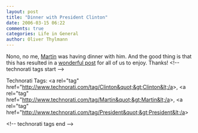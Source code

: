 ```yaml
---
layout: post
title: "Dinner with President Clinton"
date: 2006-03-15 06:22
comments: true
categories: Life in General
author: Oliver Thylmann
---
```




Nono, no me, [Martin](http://english.martinversavsky.net/) was having dinner with him. And the good thing is that this has resulted in a [wonderful post](http://english.martinvarsavsky.net/general/dinner-with-president-clinton.html) for all of us to enjoy. Thanks!
&lt;!-- technorati tags start --&gt;

Technorati Tags: &lt;a rel=&quot;tag&quot; href=&quot;http://www.technorati.com/tag/Clinton&quot;&gt;Clinton&lt;/a&gt;, &lt;a rel=&quot;tag&quot; href=&quot;http://www.technorati.com/tag/Martin&quot;&gt;Martin&lt;/a&gt;, &lt;a rel=&quot;tag&quot; href=&quot;http://www.technorati.com/tag/President&quot;&gt;President&lt;/a&gt;

&lt;!-- technorati tags end --&gt;


